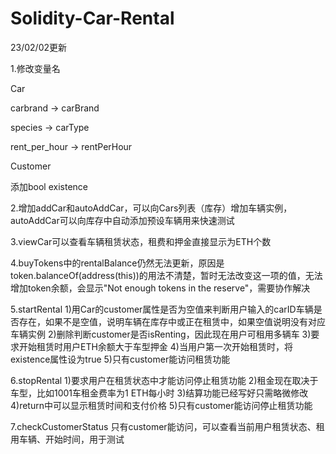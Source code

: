 # Solidity-Car-Rental

23/02/02更新

1.修改变量名

Car

carbrand -> carBrand

species -> carType

rent_per_hour -> rentPerHour

Customer

添加bool existence

2.增加addCar和autoAddCar，可以向Cars列表（库存）增加车辆实例，autoAddCar可以向库存中自动添加预设车辆用来快速测试

3.viewCar可以查看车辆租赁状态，租费和押金直接显示为ETH个数

4.buyTokens中的rentalBalance仍然无法更新，原因是token.balanceOf(address(this))的用法不清楚，暂时无法改变这一项的值，无法增加token余额，会显示"Not enough tokens in the reserve"，需要协作解决

5.startRental
1)用Car的customer属性是否为空值来判断用户输入的carID车辆是否存在，如果不是空值，说明车辆在库存中或正在租赁中，如果空值说明没有对应车辆实例
2)删除判断customer是否isRenting，因此现在用户可租用多辆车
3)要求开始租赁时用户ETH余额大于车型押金
4)当用户第一次开始租赁时，将existence属性设为true
5)只有customer能访问租赁功能

6.stopRental
1)要求用户在租赁状态中才能访问停止租赁功能
2)租金现在取决于车型，比如1001车租金费率为1 ETH每小时
3)结算功能已经写好只需略微修改
4)return中可以显示租赁时间和支付价格
5)只有customer能访问停止租赁功能

7.checkCustomerStatus
只有customer能访问，可以查看当前用户租赁状态、租用车辆、开始时间，用于测试
